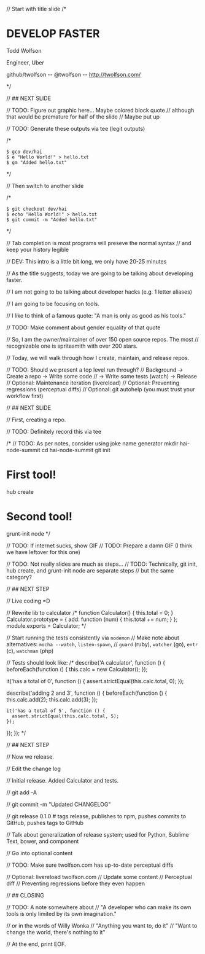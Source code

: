 // Start with title slide
/*

# DEVELOP FASTER

Todd Wolfson

Engineer, Uber

github/twolfson -- @twolfson -- http://twolfson.com/

*/

// ## NEXT SLIDE

// TODO: Figure out graphic here... Maybe colored block quote
// although that would be premature for half of the slide
// Maybe put up

// TODO: Generate these outputs via tee (legit outputs)

/*
```
$ gco dev/hai
$ e "Hello World!" > hello.txt
$ gm "Added hello.txt"
```
*/

// Then switch to another slide

/*
```
$ git checkout dev/hai
$ echo "Hello World!" > hello.txt
$ git commit -m "Added hello.txt"
```
*/

// Tab completion is most programs will preseve the normal syntax
// and keep your history legible

// DEV: This intro is a little bit long, we only have 20-25 minutes

// As the title suggests, today we are going to be talking about developing faster.

// I am not going to be talking about developer hacks (e.g. 1 letter aliases)

// I am going to be focusing on tools.

// I like to think of a famous quote: "A man is only as good as his tools."

// TODO: Make comment about gender equality of that quote

// So, I am the owner/maintainer of over 150 open source repos. The most
// recognizable one is spritesmith with over 200 stars.

// Today, we will walk through how I create, maintain, and release repos.

// TODO: Should we present a top level run through?
// Background -> Create a repo -> Write some code
// -> Write some tests (watch) -> Release
// Optional: Maintenance iteration (livereload)
// Optional: Preventing regressions (perceptual diffs)
// Optional: git autohelp (you must trust your workflow first)

// ## NEXT SLIDE

// First, creating a repo.

// TODO: Definitely record this via tee

/*
// TODO: As per notes, consider using joke name generator
mkdir hai-node-summit
cd hai-node-summit
git init

# First tool!
hub create

# Second tool!
grunt-init node
*/

// TODO: If internet sucks, show GIF
// TODO: Prepare a damn GIF (I think we have leftover for this one)

// TODO: Not really slides are much as steps...
// TODO: Technically, git init, hub create, and grunt-init node are separate steps
// but the same category?

// ## NEXT STEP

// Live coding =D

// Rewrite lib to calculator
/*
function Calculator() {
  this.total = 0;
}
Calculator.prototype = {
  add: function (num) {
    this.total += num;
  }
};
module.exports = Calculator;
*/

// Start running the tests consistently via `nodemon`
// Make note about alternatives: `mocha --watch`, `listen-spawn`,
// `guard` (ruby), `watcher` (go), `entr` (c), `watchman` (php)

// Tests should look like:
/*
describe('A calculator', function () {
  beforeEach(function () {
    this.calc = new Calculator();
  });

  it('has a total of 0', function () {
    assert.strictEqual(this.calc.total, 0);
  });

  describe('adding 2 and 3', function () {
    beforeEach(function () {
      this.calc.add(2);
      this.calc.add(3);
    });

    it('has a total of 5', function () {
      assert.strictEqual(this.calc.total, 5);
    });
  });
});
*/

// ## NEXT STEP

// Now we release.

// Edit the change log

// Initial release. Added Calculator and tests.

// git add -A

// git commit -m "Updated CHANGELOG"

// git release 0.1.0  # tags release, publishes to npm, pushes commits to GitHub, pushes tags to GitHub

// Talk about generalization of release system; used for Python, Sublime Text, bower, and component

// Go into optional content

// TODO: Make sure twolfson.com has up-to-date perceptual diffs

// Optional: livereload twolfson.com
// Update some content
// Perceptual diff
// Preventing regressions before they even happen

// ## CLOSING

// TODO: A note somewhere about
// "A developer who can make its own tools is only limited by its own imagination."

// or in the words of Willy Wonka
// "Anything you want to, do it"
// "Want to change the world, there's nothing to it"

// At the end, print EOF.
